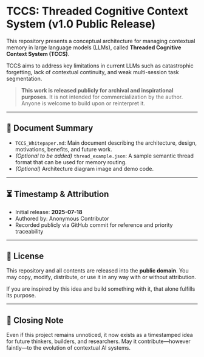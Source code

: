 # TCCS: Threaded Cognitive Context System (v1.0 Public Release)

This repository presents a conceptual architecture for managing contextual memory in large language models (LLMs), called **Threaded Cognitive Context System (TCCS)**.

TCCS aims to address key limitations in current LLMs such as catastrophic forgetting, lack of contextual continuity, and weak multi-session task segmentation.

> **This work is released publicly for archival and inspirational purposes.** It is not intended for commercialization by the author. Anyone is welcome to build upon or reinterpret it.

---

## 📘 Document Summary

- `TCCS_Whitepaper.md`: Main document describing the architecture, design, motivations, benefits, and future work.
- *(Optional to be added)* `thread_example.json`: A sample semantic thread format that can be used for memory routing.
- *(Optional)* Architecture diagram image and demo code.

---

## ⏳ Timestamp & Attribution

- Initial release: **2025-07-18**
- Authored by: Anonymous Contributor
- Recorded publicly via GitHub commit for reference and priority traceability

---

## 📄 License

This repository and all contents are released into the **public domain**.
You may copy, modify, distribute, or use it in any way with or without attribution.

If you are inspired by this idea and build something with it, that alone fulfills its purpose.

---

## 🙏 Closing Note

Even if this project remains unnoticed, it now exists as a timestamped idea for future thinkers, builders, and researchers. May it contribute—however faintly—to the evolution of contextual AI systems.
